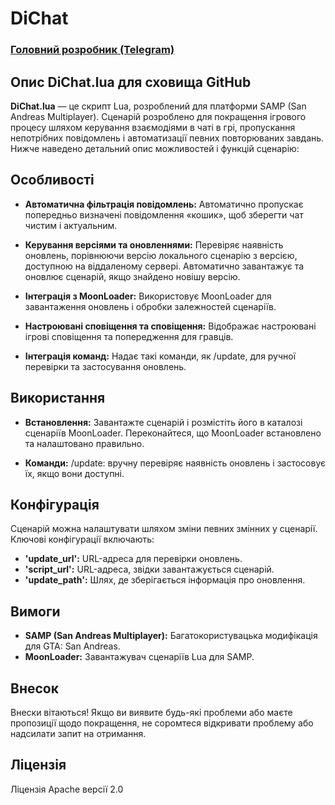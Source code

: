 # DiChat

### [Головний розробник (Telegram)](https://t.me/lisowsky)

## Опис DiChat.lua для сховища GitHub

**DiChat.lua** — це скрипт Lua, розроблений для платформи SAMP (San Andreas Multiplayer). Сценарій розроблено для покращення ігрового процесу шляхом керування взаємодіями в чаті в грі, пропускання непотрібних повідомлень і автоматизації певних повторюваних завдань. Нижче наведено детальний опис можливостей і функцій сценарію:

## Особливості

- **Автоматична фільтрація повідомлень:**
Автоматично пропускає попередньо визначені повідомлення «кошик», щоб зберегти чат чистим і актуальним.

- **Керування версіями та оновленнями:**
Перевіряє наявність оновлень, порівнюючи версію локального сценарію з версією, доступною на віддаленому сервері.
Автоматично завантажує та оновлює сценарій, якщо знайдено новішу версію.

- **Інтеграція з MoonLoader:**
Використовує MoonLoader для завантаження оновлень і обробки залежностей сценаріїв.

- **Настроювані сповіщення та сповіщення:**
Відображає настроювані ігрові сповіщення та попередження для гравців.

- **Інтеграція команд:**
Надає такі команди, як /update, для ручної перевірки та застосування оновлень.

## Використання

- **Встановлення:**
Завантажте сценарій і розмістіть його в каталозі сценаріїв MoonLoader.
Переконайтеся, що MoonLoader встановлено та налаштовано правильно.

- **Команди:**
/update: вручну перевіряє наявність оновлень і застосовує їх, якщо вони доступні.

## Конфігурація

Сценарій можна налаштувати шляхом зміни певних змінних у сценарії. Ключові конфігурації включають:

- **'update_url':** URL-адреса для перевірки оновлень.
- **'script_url':** URL-адреса, звідки завантажується сценарій.
- **'update_path':** Шлях, де зберігається інформація про оновлення.

## Вимоги

- **SAMP (San Andreas Multiplayer):** Багатокористувацька модифікація для GTA: San Andreas.
- **MoonLoader:** Завантажувач сценаріїв Lua для SAMP.

## Внесок

Внески вітаються! Якщо ви виявите будь-які проблеми або маєте пропозиції щодо покращення, не соромтеся відкривати проблему або надсилати запит на отримання.

## Ліцензія

Ліцензія Apache версії 2.0
